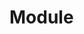 # Module

<!--

- then the modules, where they're stored and how they're published
    - package consists of modules
    - modules are stored in the sources directory
    - there can be any number of modules in a package
    - modules can be stored at any path under sources
    - there can be other folders storing tests and examples
    - compiler protects non-sources modules from being published
    - module definition and path
    - module members are accessed via a path

 -->
